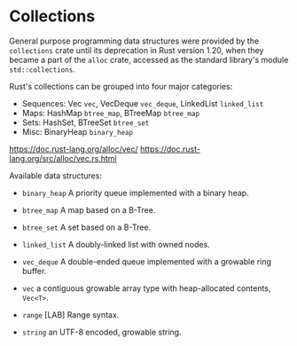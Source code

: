 # Collections

General purpose programming data structures were provided by the `collections` crate until its deprecation in Rust version 1.20, when they became a part of the `alloc` crate, accessed as the standard library's module `std::collections`.

Rust's collections can be grouped into four major categories:
- Sequences: Vec `vec`, VecDeque `vec_deque`, LinkedList `linked_list`
- Maps: HashMap `btree_map`, BTreeMap `btree_map`
- Sets: HashSet, BTreeSet `btree_set`
- Misc: BinaryHeap `binary_heap`


https://doc.rust-lang.org/alloc/vec/
https://doc.rust-lang.org/src/alloc/vec.rs.html



Available data structures:
- `binary_heap` A priority queue implemented with a binary heap.
- `btree_map` A map based on a B-Tree.
- `btree_set` A set based on a B-Tree.
- `linked_list` A doubly-linked list with owned nodes.
- `vec_deque` A double-ended queue implemented with a growable ring buffer.
- `vec` a contiguous growable array type with heap-allocated contents, `Vec<T>`.
- `range` [LAB] Range syntax.


- `string` an UTF-8 encoded, growable string.
